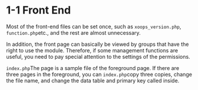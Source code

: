 # 1-1 Front End

Most of the front-end files can be set once, such as `xoops_version.php`, `function.php`etc., and the rest are almost unnecessary.

In addition, the front page can basically be viewed by groups that have the right to use the module. Therefore, if some management functions are useful, you need to pay special attention to the settings of the permissions.

`index.php`The page is a sample file of the foreground page. If there are three pages in the foreground, you can `index.php`copy three copies, change the file name, and change the data table and primary key called inside.


